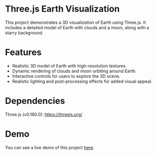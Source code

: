 # Three.js Earth Visualization

This project demonstrates a 3D visualization of Earth using Three.js. It includes a detailed model of Earth with clouds and a moon, along with a starry background.

# Features

- Realistic 3D model of Earth with high-resolution textures.
- Dynamic rendering of clouds and moon orbiting around Earth.
- Interactive controls for users to explore the 3D scene.
- Realistic lighting and post-processing effects for added visual appeal.

# Dependencies
Three.js (v0.160.0): https://threejs.org/

# Demo

You can see a live demo of this project [here](https://jerald-golden.github.io/3D-World/).
